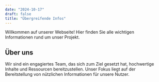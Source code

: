```yaml
---
date: "2024-10-17"
draft: false
title: "Übergreifende Infos"
---
```


Willkommen auf unserer Webseite! Hier finden Sie alle wichtigen Informationen rund um unser Projekt.

## Über uns

Wir sind ein engagiertes Team, das sich zum Ziel gesetzt hat, hochwertige Inhalte und Ressourcen bereitzustellen. Unser Fokus liegt auf der Bereitstellung von nützlichen Informationen für unsere Nutzer.
